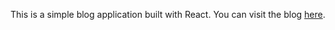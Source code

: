 This is a simple blog application built with React. You can visit the blog [here](https://www.ilianablog.com/#/).
